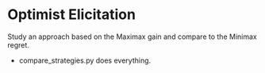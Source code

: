 # Optimist Elicitation

Study an approach based on the Maximax gain and compare to the Minimax regret.

* compare_strategies.py does everything.